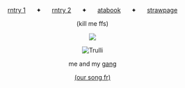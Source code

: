 <p align=center> <a href="https://rentry.co/agape">rntry 1</a> ⠀⠀✦⠀⠀ <a href="https://rentry.co/shouyou">rntry 2</a> ⠀⠀✦⠀⠀ <a href="https://tsukasa.atabook.org/">atabook</a> ⠀⠀✦⠀⠀ <a href="https://sourstar.straw.page/">strawpage</a>
<p align=center> (kill me ffs)



<p>  </p>

<p align=center> <img src=https://komarev.com/ghpvc/?username=starsour&color=eac0ce&style=flat-square&label=like+and+subscribe&abbreviated=true>
  
<p>  </p>

<p align=center> <img src="https://files.catbox.moe/yaxaht.gif" alt="Trulli" >
<p align=center> me and my <a href="https://rentry.co/carouselnightdevs">gang</a>
<p align=center> <a href="https://www.youtube.com/watch?v=vdVnnMOTe3Q">(our song fr)</a>
